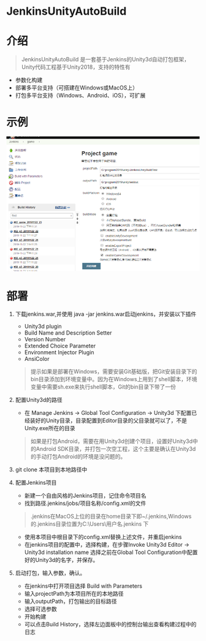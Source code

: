 # JenkinsUnityAutoBuild

# 介绍
> JenkinsUnityAutoBuild 是一套基于Jenkins的Unity3d自动打包框架，Unity代码工程基于Unity2018，支持的特性有
- 参数化构建
- 部署多平台支持（可搭建在Windows或MacOS上）
- 打包多平台支持（Windows、Android、iOS），可扩展

# 示例
![使用示例](Images/jenkinsBuild.png)

# 部署

1. 下载jenkins.war,并使用 java -jar jenkins.war启动jenkins，并安装以下插件
    - Unity3d plugin
    - Build Name and Description Setter
    - Version Number
    - Extended Choice Parameter
    - Environment Injector Plugin
    - AnsiColor

    > 提示如果是部署在Windows，需要安装Git基础版，把Git安装目录下的bin目录添加到环境变量中。因为在Windows上用到了shell脚本，环境变量中需要sh.exe来执行shell脚本，Git的bin目录下带了一份

2. 配置Unity3d的路径
    - 在 Manage Jenkins -> Global Tool Configuration -> Unity3d 下配置已经装好的Unity目录，目录配置到Editor目录的父目录就可以了，不是Unity.exe所在的目录
    
    > 如果是打包Android，需要在用Unity3d创建个项目，设置好Unity3d中的Android SDK目录，并打包一次空工程，这个主要是确认在Unity3d的手动打包Android的环境是没问题的。

3. git clone 本项目到本地路径中

4. 配置Jenkins项目
    - 新建一个自由风格的Jenkins项目，记住命令项目名
    - 找到路径.jenkins/jobs/项目名称/config.xml的文件
    > .jenkins在MacOS上位的目录在home目录下即~/.jenkins,Windows的.jenkins目录位置为C:\Users\用户名\.jenkins 下
    - 使用本项目中根目录下的config.xml替换上述文件，并重启jenkins
    - 在jenkins项目的配置中，选择构建，在步骤Invoke Unity3d Editor -> Unity3d installation name 选择之前在Global Tool Configuration中配置好的Unity3d的名字，并保存。

5. 启动打包，输入参数，确认。
    - 在jenkins中打开项目选择 Build with Parameters
    - 输入projectPath为本项目所在的本地路径
    - 输入outputPath，打包输出的目标路径
    - 选择可选参数
    - 开始构建
    - 可以点击Build History，选择左边面板中的控制台输出查看构建过程中的日志
